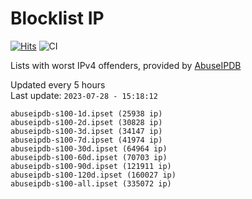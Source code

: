 # Blocklist IP

[![Hits](https://hits.seeyoufarm.com/api/count/incr/badge.svg?url=https%3A%2F%2Fgithub.com%2Fborestad%2Fblocklist-ip%2F&count_bg=%2379C83D&title_bg=%23555555&icon=&icon_color=%23E7E7E7&title=hits&edge_flat=false)](https://hits.seeyoufarm.com)  ![CI](https://img.shields.io/github/workflow/status/borestad/blocklist-ip/CI?style=flat-square)

Lists with worst IPv4 offenders, provided by [AbuseIPDB](https://www.abuseipdb.com/)

<!-- FOOTER-PLACEHOLDER -->
Updated every 5 hours<br>
Last update: `2023-07-28 - 15:18:12`
```
abuseipdb-s100-1d.ipset (25938 ip)
abuseipdb-s100-2d.ipset (30828 ip)
abuseipdb-s100-3d.ipset (34147 ip)
abuseipdb-s100-7d.ipset (41974 ip)
abuseipdb-s100-30d.ipset (64964 ip)
abuseipdb-s100-60d.ipset (70703 ip)
abuseipdb-s100-90d.ipset (121911 ip)
abuseipdb-s100-120d.ipset (160027 ip)
abuseipdb-s100-all.ipset (335072 ip)
```
